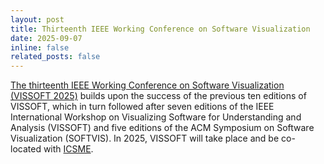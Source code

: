 ```yaml
---
layout: post
title: Thirteenth IEEE Working Conference on Software Visualization
date: 2025-09-07
inline: false
related_posts: false
---
```


[The thirteenth IEEE Working Conference on Software Visualization (VISSOFT 2025)]( https://vissoft.io/2025/) builds upon the success of the previous ten editions of VISSOFT, which in turn followed after seven editions of the IEEE International Workshop on Visualizing Software for Understanding and Analysis (VISSOFT) and five editions of the ACM Symposium on Software Visualization (SOFTVIS). In 2025, VISSOFT will take place and be co-located with [ICSME](https://conf.researchr.org/home/icsme-2025).
